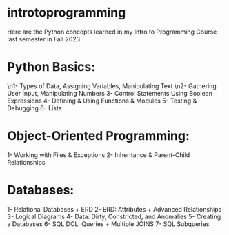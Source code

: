 # introtoprogramming

Here are the Python concepts learned in my Intro to Programming Course last semester in Fall 2023.

# Python Basics: 
\n1- Types of Data, Assigning Variables, Manipulating Text 
\n2- Gathering User Input, Manipulating Numbers 
3- Control Statements Using Boolean Expressions 
4- Defining & Using Functions & Modules 
5- Testing & Debugging 
6- Lists 

# Object-Oriented Programming: 
1- Working with Files & Exceptions 
2- Inheritance & Parent-Child Relationships 

# Databases: 
1- Relational Databases + ERD
2- ERD: Attributes + Advanced Relationships 
3- Logical Diagrams 
4- Data: Dirty, Constricted, and Anomalies
5- Creating a Databases
6- SQL DCL, Queries + Multiple JOINS 
7- SQL Subqueries
